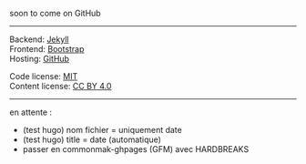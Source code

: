 soon to come on GitHub

---

Backend: [Jekyll](https://jekyllrb.com/)  
Frontend: [Bootstrap](http://getbootstrap.com/)  
Hosting: [GitHub](https://pages.github.com/)  

Code license: [MIT](https://choosealicense.com/licenses/mit/)  
Content license: [CC BY 4.0](https://creativecommons.org/licenses/by/4.0/)  

---

en attente :
- (test hugo) nom fichier = uniquement date
- (test hugo) title = date (automatique)
- passer en commonmak-ghpages (GFM) avec HARDBREAKS
